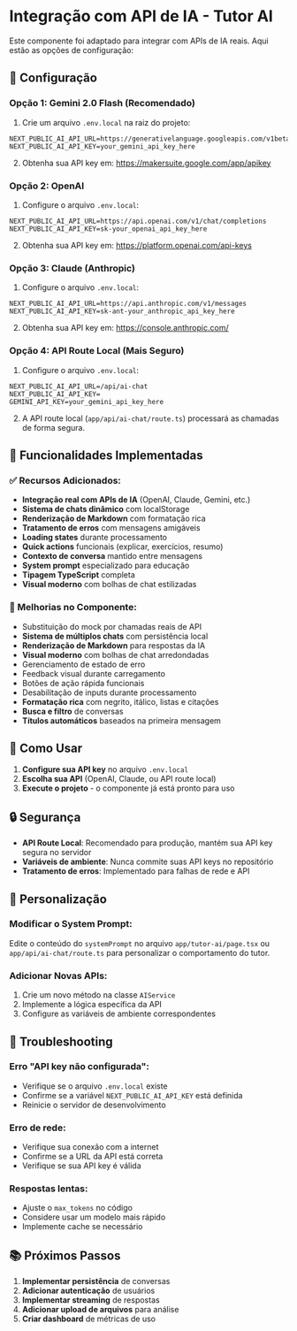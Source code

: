 # Integração com API de IA - Tutor AI

Este componente foi adaptado para integrar com APIs de IA reais. Aqui estão as opções de configuração:

## 🔧 Configuração

### Opção 1: Gemini 2.0 Flash (Recomendado)

1. Crie um arquivo `.env.local` na raiz do projeto:
```env
NEXT_PUBLIC_AI_API_URL=https://generativelanguage.googleapis.com/v1beta/models
NEXT_PUBLIC_AI_API_KEY=your_gemini_api_key_here
```

2. Obtenha sua API key em: https://makersuite.google.com/app/apikey

### Opção 2: OpenAI

1. Configure o arquivo `.env.local`:
```env
NEXT_PUBLIC_AI_API_URL=https://api.openai.com/v1/chat/completions
NEXT_PUBLIC_AI_API_KEY=sk-your_openai_api_key_here
```

2. Obtenha sua API key em: https://platform.openai.com/api-keys

### Opção 3: Claude (Anthropic)

1. Configure o arquivo `.env.local`:
```env
NEXT_PUBLIC_AI_API_URL=https://api.anthropic.com/v1/messages
NEXT_PUBLIC_AI_API_KEY=sk-ant-your_anthropic_api_key_here
```

2. Obtenha sua API key em: https://console.anthropic.com/

### Opção 4: API Route Local (Mais Seguro)

1. Configure o arquivo `.env.local`:
```env
NEXT_PUBLIC_AI_API_URL=/api/ai-chat
NEXT_PUBLIC_AI_API_KEY=
GEMINI_API_KEY=your_gemini_api_key_here
```

2. A API route local (`app/api/ai-chat/route.ts`) processará as chamadas de forma segura.

## 🚀 Funcionalidades Implementadas

### ✅ Recursos Adicionados:
- **Integração real com APIs de IA** (OpenAI, Claude, Gemini, etc.)
- **Sistema de chats dinâmico** com localStorage
- **Renderização de Markdown** com formatação rica
- **Tratamento de erros** com mensagens amigáveis
- **Loading states** durante processamento
- **Quick actions** funcionais (explicar, exercícios, resumo)
- **Contexto de conversa** mantido entre mensagens
- **System prompt** especializado para educação
- **Tipagem TypeScript** completa
- **Visual moderno** com bolhas de chat estilizadas

### 🔄 Melhorias no Componente:
- Substituição do mock por chamadas reais de API
- **Sistema de múltiplos chats** com persistência local
- **Renderização de Markdown** para respostas da IA
- **Visual moderno** com bolhas de chat arredondadas
- Gerenciamento de estado de erro
- Feedback visual durante carregamento
- Botões de ação rápida funcionais
- Desabilitação de inputs durante processamento
- **Formatação rica** com negrito, itálico, listas e citações
- **Busca e filtro** de conversas
- **Títulos automáticos** baseados na primeira mensagem

## 📝 Como Usar

1. **Configure sua API key** no arquivo `.env.local`
2. **Escolha sua API** (OpenAI, Claude, ou API route local)
3. **Execute o projeto** - o componente já está pronto para uso

## 🔒 Segurança

- **API Route Local**: Recomendado para produção, mantém sua API key segura no servidor
- **Variáveis de ambiente**: Nunca commite suas API keys no repositório
- **Tratamento de erros**: Implementado para falhas de rede e API

## 🎯 Personalização

### Modificar o System Prompt:
Edite o conteúdo do `systemPrompt` no arquivo `app/tutor-ai/page.tsx` ou `app/api/ai-chat/route.ts` para personalizar o comportamento do tutor.

### Adicionar Novas APIs:
1. Crie um novo método na classe `AIService`
2. Implemente a lógica específica da API
3. Configure as variáveis de ambiente correspondentes

## 🐛 Troubleshooting

### Erro "API key não configurada":
- Verifique se o arquivo `.env.local` existe
- Confirme se a variável `NEXT_PUBLIC_AI_API_KEY` está definida
- Reinicie o servidor de desenvolvimento

### Erro de rede:
- Verifique sua conexão com a internet
- Confirme se a URL da API está correta
- Verifique se sua API key é válida

### Respostas lentas:
- Ajuste o `max_tokens` no código
- Considere usar um modelo mais rápido
- Implemente cache se necessário

## 📚 Próximos Passos

1. **Implementar persistência** de conversas
2. **Adicionar autenticação** de usuários
3. **Implementar streaming** de respostas
4. **Adicionar upload de arquivos** para análise
5. **Criar dashboard** de métricas de uso 